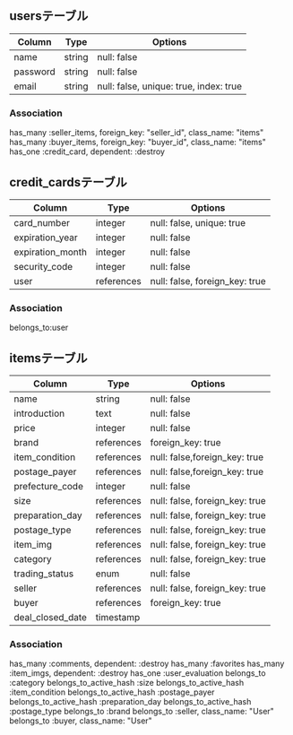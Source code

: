 ## usersテーブル
 |Column|Type|Options|
 |------|----|-------|
 |name|string|null: false|
 |password|string|null: false|
 |email|string|null: false, unique: true, index: true|

 ### Association
 has_many :seller_items, foreign_key: "seller_id", class_name: "items"
 has_many :buyer_items, foreign_key: "buyer_id", class_name: "items"
 has_one :credit_card, dependent: :destroy

 ## credit_cardsテーブル
 |Column|Type|Options|
 |------|----|-------|
 |card_number|integer|null: false, unique: true|
 |expiration_year|integer|null: false|
 |expiration_month|integer|null: false|
 |security_code|integer|null: false|
 |user|references|null: false, foreign_key: true|

 ### Association 
 belongs_to:user

 ## itemsテーブル
 |Column|Type|Options|
 |------|----|-------|
 |name|string|null: false|
 |introduction|text|null: false|
 |price|integer|null: false|
 |brand|references|foreign_key: true|
 |item_condition|references|null: false,foreign_key: true|
 |postage_payer|references|null: false,foreign_key: true|
 |prefecture_code|integer|null: false|
 |size|references|null: false, foreign_key: true|
 |preparation_day|references|null: false, foreign_key: true|
 |postage_type|references|null: false, foreign_key: true|
 |item_img|references|null: false, foreign_key: true|
 |category|references|null: false, foreign_key: true|
 |trading_status|enum|null: false|
 |seller|references|null: false, foreign_key: true|
 |buyer|references|foreign_key: true|
 |deal_closed_date|timestamp|

 ### Association
 has_many :comments, dependent: :destroy
 has_many :favorites
 has_many :item_imgs, dependent: :destroy
 has_one :user_evaluation
 belongs_to :category
 belongs_to_active_hash :size
 belongs_to_active_hash :item_condition
 belongs_to_active_hash :postage_payer
 belongs_to_active_hash :preparation_day
 belongs_to_active_hash :postage_type
 belongs_to :brand
 belongs_to :seller, class_name: "User"
 belongs_to :buyer, class_name: "User"